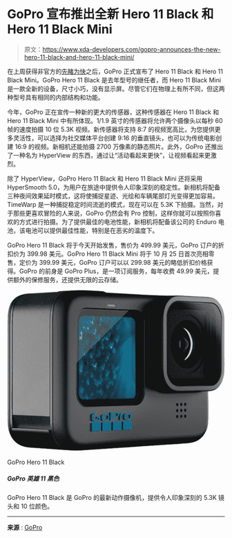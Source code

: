 # GoPro 宣布推出全新 Hero 11 Black 和 Hero 11 Black Mini

> 原文：<https://www.xda-developers.com/gopro-announces-the-new-hero-11-black-and-hero-11-black-mini/>

在上周获得非官方的[先睹为快](https://www.xda-developers.com/gopro-hero-11-black-and-hero-11-black-mini-leak/)之后，GoPro 正式宣布了 Hero 11 Black 和 Hero 11 Black Mini。GoPro Hero 11 Black 是去年型号的继任者，而 Hero 11 Black Mini 是一款全新的设备，尺寸小巧，没有显示屏。尽管它们在物理上有所不同，但这两种型号具有相同的内部结构和功能。

今年，GoPro 正在宣传一种新的更大的传感器，这种传感器在 Hero 11 Black 和 Hero 11 Black Mini 中有所体现。1/1.9 英寸的传感器将允许两个摄像头以每秒 60 帧的速度拍摄 10 位 5.3K 视频。新传感器将支持 8:7 的视频宽高比，为您提供更多灵活性，可以选择为社交媒体平台创建 9:16 的垂直镜头，也可以为传统电影创建 16:9 的视频。新相机还能拍摄 2700 万像素的静态照片。此外，GoPro 还推出了一种名为 HyperView 的东西，通过让“活动看起来更快”，让视频看起来更激烈。

除了 HyperView，GoPro Hero 11 Black 和 Hero 11 Black Mini 还将采用 HyperSmooth 5.0，为用户在旅途中提供令人印象深刻的稳定性。新相机将配备三种夜间效果延时模式，这将使捕捉星迹、光绘和车辆尾部灯光变得更加容易。TimeWarp 是一种捕捉稳定时间流逝的模式，现在可以在 5.3K 下拍摄。当然，对于那些更喜欢冒险的人来说，GoPro 仍然会有 Pro 控制，这样你就可以按照你喜欢的方式进行拍摄。为了提供最佳的电池性能，新相机将配备该公司的 Enduro 电池，该电池可以提供最佳性能，特别是在恶劣的温度下。

GoPro Hero 11 Black 将于今天开始发售，售价为 499.99 美元，GoPro 订户的折扣价为 399.98 美元。GoPro Hero 11 Black Mini 将于 10 月 25 日首次亮相零售，定价为 399.99 美元，GoPro 订户可以以 299.98 美元的略低折扣价格获得。GoPro 的前身是 GoPro Plus，是一项订阅服务，每年收费 49.99 美元，提供额外的保修服务，还提供无限的云存储。

 <picture>![The GoPro Hero 11 Black is the latest action camera from GoPro offering impressive 5.3K footage with 10-bit color.](img/12b02aa9427e6fbc1722c5c9fc917d13.png)</picture> 

GoPro Hero 11 Black

##### GoPro 英雄 11 黑色

GoPro Hero 11 Black 是 GoPro 的最新动作摄像机，提供令人印象深刻的 5.3K 镜头和 10 位颜色。

* * *

**来源** : [GoPro](https://investor.gopro.com/press-releases/press-release-details/2022/GoPro-Launches-Three-New-HERO11-Black-Cameras-That-Send-Highlight-Videos-to-Your-Phone/default.aspx)
